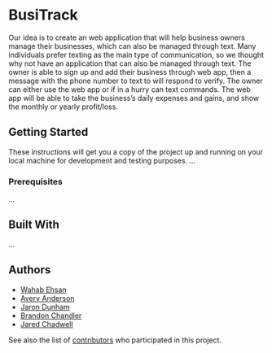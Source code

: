 # BusiTrack

Our idea is to create an web application that will help business owners manage their businesses, which can also be managed through text. 
Many individuals prefer texting as the main type of communication, so we thought why not have an application that can also be managed through text. The owner is able to sign up and add their business through web app, then a message with the phone number to text to will respond to verify. The owner can either use the web app or if in a hurry can text commands. The web app will be able to take the business’s daily expenses and gains, and show the monthly or yearly profit/loss.

## Getting Started

These instructions will get you a copy of the project up and running on your local machine for development and testing purposes.
...


### Prerequisites

...

## Built With

...


## Authors

* [Wahab Ehsan](https://github.com/WahabEhsan)
* [Avery Anderson](https://github.com/WahabEhsan)
* [Jaron Dunham](https://github.com/JaronDunham)
* [Brandon Chandler](https://github.com/clarison608)
* [Jared Chadwell](https://github.com/jachadwell)


See also the list of [contributors](https://github.com/WahabEhsan/BusiTrack/contributors) who participated in this project.
